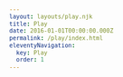 ```yaml
---
layout: layouts/play.njk
title: Play
date: 2016-01-01T00:00:00.000Z
permalink: /play/index.html
eleventyNavigation:
  key: Play
  order: 1
---
```


<script src="http://cdn.jsdelivr.net/particles.js/2.0.0/particles.min.js"></script>

<style>
body{ margin:0; font:normal 75% Arial, Helvetica, sans-serif; } canvas{ display: block; vertical-align: bottom; } /* ---- particles.js container ---- */ #particles-js{ position:absolute; width: 100%; height: 100%; background-color: ; background-image: url(""); background-repeat: no-repeat; background-size: cover; background-position: 50%;}
</style>

<div id="particles-js"></div>

<script>
    particlesJS("particles-js", {"particles":{"number":{"value":260,"density":{"enable":true,"value_area":800}},"color":{"value":"#ffffff"},"shape":{"type":"image","stroke":{"width":0,"color":"#000000"},"polygon":{"nb_sides":5},"image":{"src":"/_includes/assets/img/mc3.png","width":200,"height":200}},"opacity":{"value":1,"random":false,"anim":{"enable":false,"speed":1,"opacity_min":0.1,"sync":false}},"size":{"value":10,"random":true,"anim":{"enable":false,"speed":40,"size_min":0.1,"sync":false}},"line_linked":{"enable":false,"distance":150,"color":"#ffffff","opacity":0.4,"width":1},"move":{"enable":true,"speed":2,"direction":"random","random":true,"straight":false,"out_mode":"out","bounce":true,"attract":{"enable":false,"rotateX":180,"rotateY":1200}}},"interactivity":{"detect_on":"canvas","events":{"onhover":{"enable":true,"mode":"repulse"},"onclick":{"enable":true,"mode":"bubble"},"resize":true},"modes":{"grab":{"distance":400,"line_linked":{"opacity":1}},"bubble":{"distance":400,"size":10,"duration":2,"opacity":8,"speed":3},"repulse":{"distance":100,"duration":0.4},"push":{"particles_nb":4},"remove":{"particles_nb":2}}},"retina_detect":true});var count_particles, stats, update; stats = new Stats; stats.setMode(0); stats.domElement.style.position = 'absolute'; stats.domElement.style.left = '0px'; stats.domElement.style.top = '0px'; document.body.appendChild(stats.domElement); count_particles = document.querySelector('.js-count-particles'); update = function() { stats.begin(); stats.end(); if (window.pJSDom[0].pJS.particles && window.pJSDom[0].pJS.particles.array) { count_particles.innerText = window.pJSDom[0].pJS.particles.array.length; } requestAnimationFrame(update); }; requestAnimationFrame(update);;
</script>
